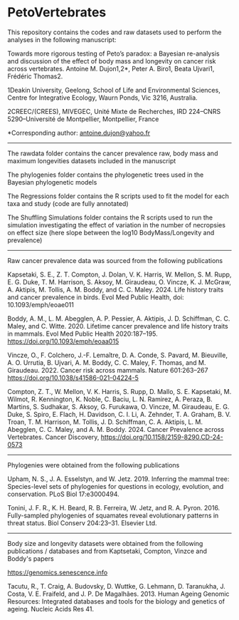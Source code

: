 # PetoVertebrates

This repository contains the codes and raw datasets used to perform the analyses in the following manuscript: 

Towards more rigorous testing of Peto’s paradox: a Bayesian re-analysis and discussion of the effect of body mass and longevity on cancer risk across vertebrates.
Antoine M. Dujon1,2*, Peter A. Biro1, Beata Ujvari1, Frédéric Thomas2.

1Deakin University, Geelong, School of Life and Environmental Sciences, Centre for Integrative Ecology, Waurn Ponds, Vic 3216, Australia. 

2CREEC/(CREES), MIVEGEC, Unité Mixte de Recherches, IRD 224–CNRS 5290–Université de Montpellier, Montpellier, France

*Corresponding author: antoine.dujon@yahoo.fr 


-------------------------------------------------------------------------------------------------------
The rawdata folder contains the cancer prevalence raw, body mass and maximum longevities datasets included in the manuscript

The phylogenies folder contains the phylogenetic trees used in the Bayesian phylogenetic models

The Regressions folder contains the R scripts used to fit the model for each taxa and study (code are fully annotated)

The Shuffling Simulations folder contains the R scripts used to run the simulation investigating the effect of variation in the number of necropsies on effect size (here slope between the log10 BodyMass/Longevity and prevalence)

-------------------------------------------------------------------------------------------------------
Raw cancer prevalence data was sourced from the following publications

Kapsetaki, S. E., Z. T. Compton, J. Dolan, V. Κ. Harris, W. Mellon, S. M. Rupp, E. G. Duke, T. M. Harrison, S. Aksoy, M. Giraudeau, O. Vincze, K. J. McGraw, A. Aktipis, M. Tollis, A. Μ. Boddy, and C. C. Maley. 2024. Life history traits and cancer prevalence in birds. Evol Med Public Health, doi: 10.1093/emph/eoae011

Boddy, A. M., L. M. Abegglen, A. P. Pessier, A. Aktipis, J. D. Schiffman, C. C. Maley, and C. Witte. 2020. Lifetime cancer prevalence and life history traits in mammals. Evol Med Public Health 2020:187–195. https://doi.org/10.1093/emph/eoaa015

Vincze, O., F. Colchero, J.-F. Lemaître, D. A. Conde, S. Pavard, M. Bieuville, A. O. Urrutia, B. Ujvari, A. M. Boddy, C. C. Maley, F. Thomas, and M. Giraudeau. 2022. Cancer risk across mammals. Nature 601:263–267 https://doi.org/10.1038/s41586-021-04224-5

Compton, Z. T., W. Mellon, V. K. Harris, S. Rupp, D. Mallo, S. E. Kapsetaki, M. Wilmot, R. Kennington, K. Noble, C. Baciu, L. N. Ramirez, A. Peraza, B. Martins, S. Sudhakar, S. Aksoy, G. Furukawa, O. Vincze, M. Giraudeau, E. G. Duke, S. Spiro, E. Flach, H. Davidson, C. I. Li, A. Zehnder, T. A. Graham, B. V. Troan, T. M. Harrison, M. Tollis, J. D. Schiffman, C. A. Aktipis, L. M. Abegglen, C. C. Maley, and A. M. Boddy. 2024. Cancer Prevalence across Vertebrates. Cancer Discovery, https://doi.org/10.1158/2159-8290.CD-24-0573

----------------------------------------------------------------------------------------------------
Phylogenies were obtained from the following publications

Upham, N. S., J. A. Esselstyn, and W. Jetz. 2019. Inferring the mammal tree: Species-level sets of phylogenies for questions in ecology, evolution, and conservation. PLoS Biol 17:e3000494.

Tonini, J. F. R., K. H. Beard, R. B. Ferreira, W. Jetz, and R. A. Pyron. 2016. Fully-sampled phylogenies of squamates reveal evolutionary patterns in threat status. Biol Conserv 204:23–31. Elsevier Ltd.

----------------------------------------------------------------------------------------------------
Body size and longevity datasets were obtained from the following publications / databases and from Kaptsetaki, Compton, Vinzce and Boddy's papers

https://genomics.senescence.info

Tacutu, R., T. Craig, A. Budovsky, D. Wuttke, G. Lehmann, D. Taranukha, J. Costa, V. E. Fraifeld, and J. P. De Magalhães. 2013. Human Ageing Genomic Resources: Integrated databases and tools for the biology and genetics of ageing. Nucleic Acids Res 41.


